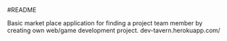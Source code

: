 #README

Basic market place application for finding a project team member by creating own web/game development project. dev-tavern.herokuapp.com/
